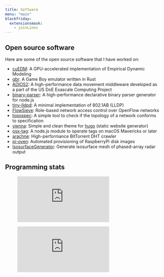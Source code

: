 ```yaml
---
title: Software
menu: "main"
blackfriday:
  extensionsmask:
    - joinLines
---
```


## Open source software

Here are some of the open source software that I have worked on:

- [cuEDM](https://github.com/keichi/cuEDM): A GPU-accelerated implementation
  of Empirical Dynamic Modeling
- [gbr](https://github.com/keichi/gbr): A Game Boy emulator written in Rust
- [ADIOS2](https://github.com/ornladios/ADIOS2): A high-performance data
    movement middleware developed as a part of the US DoE Exascale Computing
    Project
- [binary-parser](https://github.com/keichi/binary-parser): A high-performance
  declarative binary parser generator for node.js
- [tiny-lldpd](https://github.com/shimojo-lab/tiny-lldpd): A minimal
  implementation of 802.1AB (LLDP)
- [FlowSieve](https://github.com/shimojo-lab/flowsieve): Role-based network
  access control over OpenFlow networks
- [topospec](https://github.com/shimojo-lab/topospec): A simple tool to check
  if the topology of a network conforms to specification
- [vienna](https://github.com/keichi/vienna): Simple and clean theme for
  [hugo](https://gohugo.io/) (static website generator)
- [osx-tag](https://github.com/keichi/osx-tag): A node.js module to operate
  tags on macOS Mavericks or later
- [arachne](https://github.com/keichi/arachne-mk2): High-performance
  BitTorrent DHT crawler
- [pi-oven](https://github.com/keichi/pi-oven): Automated provisioning of
  RaspberryPi disk images
- [IsosurfaceGenerator](https://github.com/keichi/IsosurfaceGenerator):
  Generate isosurface mesh of phased-array radar output


## Programming stats

<figure><embed src="https://wakatime.com/share/@keichi/33b30843-bc2a-4588-be52-43539fd82a2d.svg"></embed></figure>

<figure><embed src="https://wakatime.com/share/@keichi/3e01f0d5-8c0f-45e9-be89-441d6c51eee2.svg"></embed></figure>
